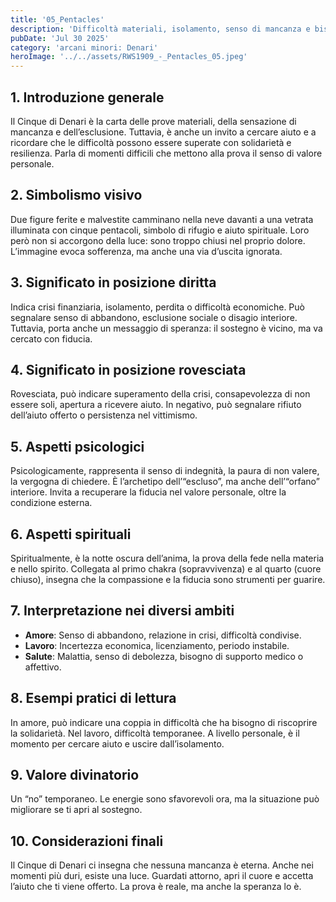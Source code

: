```yaml
---
title: '05_Pentacles'
description: 'Difficoltà materiali, isolamento, senso di mancanza e bisogno di sostegno'
pubDate: 'Jul 30 2025'
category: 'arcani minori: Denari'
heroImage: '../../assets/RWS1909_-_Pentacles_05.jpeg'
---
```


## 1. Introduzione generale

Il Cinque di Denari è la carta delle prove materiali, della sensazione di mancanza e dell’esclusione. Tuttavia, è anche un invito a cercare aiuto e a ricordare che le difficoltà possono essere superate con solidarietà e resilienza. Parla di momenti difficili che mettono alla prova il senso di valore personale.

## 2. Simbolismo visivo

Due figure ferite e malvestite camminano nella neve davanti a una vetrata illuminata con cinque pentacoli, simbolo di rifugio e aiuto spirituale. Loro però non si accorgono della luce: sono troppo chiusi nel proprio dolore. L’immagine evoca sofferenza, ma anche una via d’uscita ignorata.

## 3. Significato in posizione diritta

Indica crisi finanziaria, isolamento, perdita o difficoltà economiche. Può segnalare senso di abbandono, esclusione sociale o disagio interiore. Tuttavia, porta anche un messaggio di speranza: il sostegno è vicino, ma va cercato con fiducia.

## 4. Significato in posizione rovesciata

Rovesciata, può indicare superamento della crisi, consapevolezza di non essere soli, apertura a ricevere aiuto. In negativo, può segnalare rifiuto dell’aiuto offerto o persistenza nel vittimismo.

## 5. Aspetti psicologici

Psicologicamente, rappresenta il senso di indegnità, la paura di non valere, la vergogna di chiedere. È l’archetipo dell’“escluso”, ma anche dell’“orfano” interiore. Invita a recuperare la fiducia nel valore personale, oltre la condizione esterna.

## 6. Aspetti spirituali

Spiritualmente, è la notte oscura dell’anima, la prova della fede nella materia e nello spirito. Collegata al primo chakra (sopravvivenza) e al quarto (cuore chiuso), insegna che la compassione e la fiducia sono strumenti per guarire.

## 7. Interpretazione nei diversi ambiti

- **Amore**: Senso di abbandono, relazione in crisi, difficoltà condivise.
- **Lavoro**: Incertezza economica, licenziamento, periodo instabile.
- **Salute**: Malattia, senso di debolezza, bisogno di supporto medico o affettivo.

## 8. Esempi pratici di lettura

In amore, può indicare una coppia in difficoltà che ha bisogno di riscoprire la solidarietà. Nel lavoro, difficoltà temporanee. A livello personale, è il momento per cercare aiuto e uscire dall’isolamento.

## 9. Valore divinatorio

Un “no” temporaneo. Le energie sono sfavorevoli ora, ma la situazione può migliorare se ti apri al sostegno.

## 10. Considerazioni finali

Il Cinque di Denari ci insegna che nessuna mancanza è eterna. Anche nei momenti più duri, esiste una luce. Guardati attorno, apri il cuore e accetta l’aiuto che ti viene offerto. La prova è reale, ma anche la speranza lo è.
